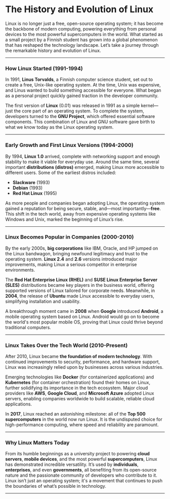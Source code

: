 # **The History and Evolution of Linux**

Linux is no longer just a free, open-source operating system; it has become the backbone of modern computing, powering everything from personal devices to the most powerful supercomputers in the world. What started as a small project by a Finnish student has grown into a global phenomenon that has reshaped the technology landscape. Let’s take a journey through the remarkable history and evolution of Linux.

---

### **How Linux Started (1991-1994)**

In 1991, **Linus Torvalds**, a Finnish computer science student, set out to create a free, Unix-like operating system. At the time, Unix was expensive, and Linus wanted to build something accessible for everyone. What began as a personal project quickly gained traction in the developer community. 

The first version of **Linux** (0.01) was released in 1991 as a simple kernel—just the core part of an operating system. To complete the system, developers turned to the **GNU Project**, which offered essential software components. This combination of Linux and GNU software gave birth to what we know today as the Linux operating system.

---

### **Early Growth and First Linux Versions (1994-2000)**

By 1994, **Linux 1.0** arrived, complete with networking support and enough stability to make it viable for everyday use. Around the same time, several important **distributions (distros)** emerged, making Linux more accessible to different users. Some of the earliest distros included:

- **Slackware** (1993)
- **Debian** (1993)
- **Red Hat Linux** (1995)

As more people and companies began adopting Linux, the operating system gained a reputation for being secure, stable, and—most importantly—**free**. This shift in the tech world, away from expensive operating systems like Windows and Unix, marked the beginning of Linux’s rise.

---

### **Linux Becomes Popular in Companies (2000-2010)**

By the early 2000s, **big corporations** like IBM, Oracle, and HP jumped on the Linux bandwagon, bringing newfound legitimacy and trust to the operating system. **Linux 2.4** and **2.6** versions introduced major improvements, making Linux a serious competitor in enterprise environments.

The **Red Hat Enterprise Linux (RHEL)** and **SUSE Linux Enterprise Server (SLES)** distributions became key players in the business world, offering supported versions of Linux tailored for corporate needs. Meanwhile, in **2004**, the release of **Ubuntu** made Linux accessible to everyday users, simplifying installation and usability.

A breakthrough moment came in **2008** when **Google** introduced **Android**, a mobile operating system based on Linux. Android would go on to become the world's most popular mobile OS, proving that Linux could thrive beyond traditional computers.

---

### **Linux Takes Over the Tech World (2010-Present)**

After 2010, Linux became **the foundation of modern technology**. With continued improvements to security, performance, and hardware support, Linux was increasingly relied upon by businesses across various industries.

Emerging technologies like **Docker** (for containerized applications) and **Kubernetes** (for container orchestration) found their homes on Linux, further solidifying its importance in the tech ecosystem. Major cloud providers like **AWS**, **Google Cloud**, and **Microsoft Azure** adopted Linux servers, enabling companies worldwide to build scalable, reliable cloud applications.

In **2017**, Linux reached an astonishing milestone: all of the **Top 500 supercomputers** in the world now run Linux. It is the undisputed choice for high-performance computing, where speed and reliability are paramount.

---

### **Why Linux Matters Today**

From its humble beginnings as a university project to powering **cloud servers**, **mobile devices**, and the most powerful **supercomputers**, Linux has demonstrated incredible versatility. It’s used by **individuals**, **enterprises**, and even **governments**, all benefiting from its open-source nature and the passionate community of developers who contribute to it. Linux isn’t just an operating system; it's a movement that continues to push the boundaries of what’s possible in technology.

---
